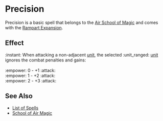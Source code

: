 # Precision

Precision is a basic spell that belongs to the [Air School of Magic](school_of_air_magic.md) and comes with the [Rampart Expansion](../content.md).


## Effect

:instant: When attacking a non-adjacent [unit](../units.md), the selected :unit_ranged: [unit](../units.md) ignores the combat penalties and gains:<br><br>:empower: 0 - +1 :attack:<br>:empower: 1 - +2 :attack:<br>:empower: 2 - +3 :attack:


## See Also

- [List of Spells](../spells.md)
- [School of Air Magic](school_of_air_magic.md)
